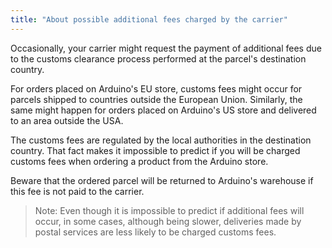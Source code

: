 ```yaml
---
title: "About possible additional fees charged by the carrier"
---
```


Occasionally, your carrier might request the payment of additional fees due to the customs clearance process performed at the parcel's destination country.

For orders placed on Arduino's EU store, customs fees might occur for parcels shipped to countries outside the European Union. Similarly, the same might happen for orders placed on Arduino's US store and delivered to an area outside the USA.

The customs fees are regulated by the local authorities in the destination country. That fact makes it impossible to predict if you will be charged customs fees when ordering a product from the Arduino store.

Beware that the ordered parcel will be returned to Arduino's warehouse if this fee is not paid to the carrier.

>Note: Even though it is impossible to predict if additional fees will occur, in some cases, although being slower, deliveries made by postal services are less likely to be charged customs fees.
